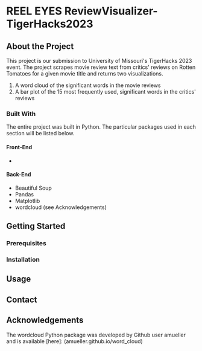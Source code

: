 # REEL EYES ReviewVisualizer-TigerHacks2023

## About the Project

This project is our submission to University of Missouri's TigerHacks 2023 event. The project scrapes movie review text from critics' reviews on Rotten Tomatoes for a given movie title and returns two visualizations.

1. A word cloud of the significant words in the movie reviews
2. A bar plot of the 15 most frequently used, significant words in the critics' reviews

### Built With

The entire project was built in Python. The particular packages used in each section will be listed below.

#### Front-End
- 

#### Back-End
- Beautiful Soup
- Pandas
- Matplotlib
- wordcloud (see Acknowledgements)

## Getting Started

### Prerequisites

### Installation

## Usage

## Contact

## Acknowledgements
The wordcloud Python package was developed by Github user amueller and is available [here]: (amueller.github.io/word_cloud)
